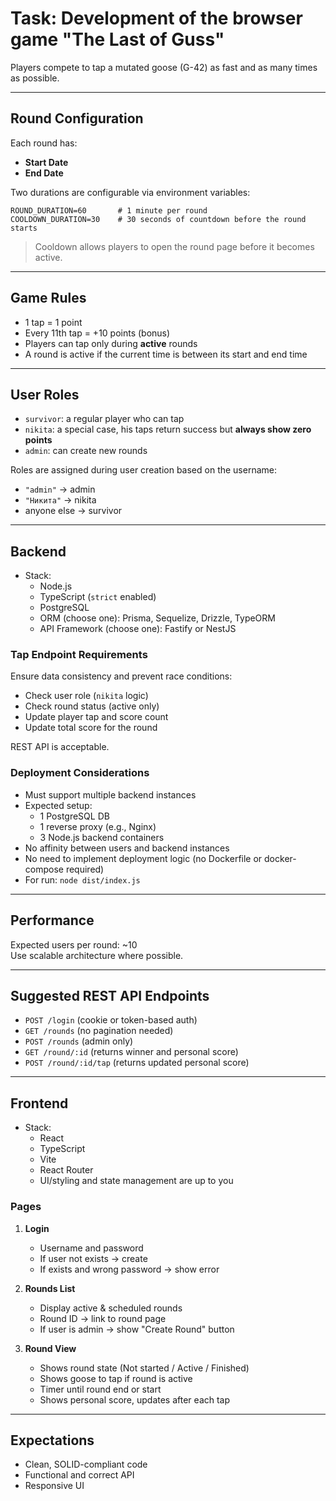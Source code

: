 # Task: Development of the browser game "The Last of Guss"

Players compete to tap a mutated goose (G-42) as fast and as many times as possible.

---

## Round Configuration

Each round has:
- **Start Date**
- **End Date**

Two durations are configurable via environment variables:

```env
ROUND_DURATION=60       # 1 minute per round
COOLDOWN_DURATION=30    # 30 seconds of countdown before the round starts
```

> Cooldown allows players to open the round page before it becomes active.

---

## Game Rules

- 1 tap = 1 point
- Every 11th tap = +10 points (bonus)
- Players can tap only during **active** rounds
- A round is active if the current time is between its start and end time

---

## User Roles

- `survivor`: a regular player who can tap
- `nikita`: a special case, his taps return success but **always show zero points**
- `admin`: can create new rounds

Roles are assigned during user creation based on the username:
- `"admin"` → admin
- `"Никита"` → nikita
- anyone else → survivor

---

## Backend

- Stack:
  - Node.js
  - TypeScript (`strict` enabled)
  - PostgreSQL
  - ORM (choose one): Prisma, Sequelize, Drizzle, TypeORM
  - API Framework (choose one): Fastify or NestJS

### Tap Endpoint Requirements

Ensure data consistency and prevent race conditions:
- Check user role (`nikita` logic)
- Check round status (active only)
- Update player tap and score count
- Update total score for the round

REST API is acceptable.

### Deployment Considerations

- Must support multiple backend instances
- Expected setup:
  - 1 PostgreSQL DB
  - 1 reverse proxy (e.g., Nginx)
  - 3 Node.js backend containers
- No affinity between users and backend instances
- No need to implement deployment logic (no Dockerfile or docker-compose required)
- For run: `node dist/index.js`

---

## Performance

Expected users per round: ~10  
Use scalable architecture where possible.

---

## Suggested REST API Endpoints

- `POST /login` (cookie or token-based auth)
- `GET /rounds` (no pagination needed)
- `POST /rounds` (admin only)
- `GET /round/:id` (returns winner and personal score)
- `POST /round/:id/tap` (returns updated personal score)

---

## Frontend

- Stack:
  - React
  - TypeScript
  - Vite
  - React Router
  - UI/styling and state management are up to you

### Pages

1. **Login**
   - Username and password
   - If user not exists → create
   - If exists and wrong password → show error

2. **Rounds List**
   - Display active & scheduled rounds
   - Round ID → link to round page
   - If user is admin → show "Create Round" button

3. **Round View**
   - Shows round state (Not started / Active / Finished)
   - Shows goose to tap if round is active
   - Timer until round end or start
   - Shows personal score, updates after each tap

---

## Expectations

- Clean, SOLID-compliant code
- Functional and correct API
- Responsive UI